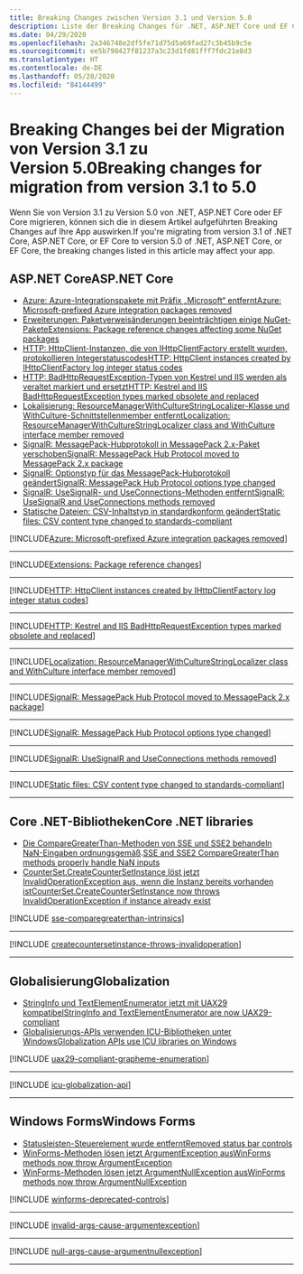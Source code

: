 ```yaml
---
title: Breaking Changes zwischen Version 3.1 und Version 5.0
description: Liste der Breaking Changes für .NET, ASP.NET Core und EF Core zwischen Version 3.1 und Version 5.0.
ms.date: 04/29/2020
ms.openlocfilehash: 2a346748e2df5fe71d75d5a69fad27c3b45b9c5e
ms.sourcegitcommit: ee5b798427f81237a3c23d1fd81fff7fdc21e8d3
ms.translationtype: HT
ms.contentlocale: de-DE
ms.lasthandoff: 05/28/2020
ms.locfileid: "84144499"
---
```

# <a name="breaking-changes-for-migration-from-version-31-to-50"></a><span data-ttu-id="7cf4c-103">Breaking Changes bei der Migration von Version 3.1 zu Version 5.0</span><span class="sxs-lookup"><span data-stu-id="7cf4c-103">Breaking changes for migration from version 3.1 to 5.0</span></span>

<span data-ttu-id="7cf4c-104">Wenn Sie von Version 3.1 zu Version 5.0 von .NET, ASP.NET Core oder EF Core migrieren, können sich die in diesem Artikel aufgeführten Breaking Changes auf Ihre App auswirken.</span><span class="sxs-lookup"><span data-stu-id="7cf4c-104">If you're migrating from version 3.1 of .NET Core, ASP.NET Core, or EF Core to version 5.0 of .NET, ASP.NET Core, or EF Core, the breaking changes listed in this article may affect your app.</span></span>

## <a name="aspnet-core"></a><span data-ttu-id="7cf4c-105">ASP.NET Core</span><span class="sxs-lookup"><span data-stu-id="7cf4c-105">ASP.NET Core</span></span>

- [<span data-ttu-id="7cf4c-106">Azure: Azure-Integrationspakete mit Präfix „Microsoft“ entfernt</span><span class="sxs-lookup"><span data-stu-id="7cf4c-106">Azure: Microsoft-prefixed Azure integration packages removed</span></span>](#azure-microsoft-prefixed-azure-integration-packages-removed)
- [<span data-ttu-id="7cf4c-107">Erweiterungen: Paketverweisänderungen beeinträchtigen einige NuGet-Pakete</span><span class="sxs-lookup"><span data-stu-id="7cf4c-107">Extensions: Package reference changes affecting some NuGet packages</span></span>](#extensions-package-reference-changes-affecting-some-nuget-packages)
- [<span data-ttu-id="7cf4c-108">HTTP: HttpClient-Instanzen, die von IHttpClientFactory erstellt wurden, protokollieren Integerstatuscodes</span><span class="sxs-lookup"><span data-stu-id="7cf4c-108">HTTP: HttpClient instances created by IHttpClientFactory log integer status codes</span></span>](#http-httpclient-instances-created-by-ihttpclientfactory-log-integer-status-codes)
- [<span data-ttu-id="7cf4c-109">HTTP: BadHttpRequestException-Typen von Kestrel und IIS werden als veraltet markiert und ersetzt</span><span class="sxs-lookup"><span data-stu-id="7cf4c-109">HTTP: Kestrel and IIS BadHttpRequestException types marked obsolete and replaced</span></span>](#http-kestrel-and-iis-badhttprequestexception-types-marked-obsolete-and-replaced)
- [<span data-ttu-id="7cf4c-110">Lokalisierung: ResourceManagerWithCultureStringLocalizer-Klasse und WithCulture-Schnittstellenmember entfernt</span><span class="sxs-lookup"><span data-stu-id="7cf4c-110">Localization: ResourceManagerWithCultureStringLocalizer class and WithCulture interface member removed</span></span>](#localization-resourcemanagerwithculturestringlocalizer-class-and-withculture-interface-member-removed)
- [<span data-ttu-id="7cf4c-111">SignalR: MessagePack-Hubprotokoll in MessagePack 2.x-Paket verschoben</span><span class="sxs-lookup"><span data-stu-id="7cf4c-111">SignalR: MessagePack Hub Protocol moved to MessagePack 2.x package</span></span>](#signalr-messagepack-hub-protocol-moved-to-messagepack-2x-package)
- [<span data-ttu-id="7cf4c-112">SignalR: Optionstyp für das MessagePack-Hubprotokoll geändert</span><span class="sxs-lookup"><span data-stu-id="7cf4c-112">SignalR: MessagePack Hub Protocol options type changed</span></span>](#signalr-messagepack-hub-protocol-options-type-changed)
- [<span data-ttu-id="7cf4c-113">SignalR: UseSignalR- und UseConnections-Methoden entfernt</span><span class="sxs-lookup"><span data-stu-id="7cf4c-113">SignalR: UseSignalR and UseConnections methods removed</span></span>](#signalr-usesignalr-and-useconnections-methods-removed)
- [<span data-ttu-id="7cf4c-114">Statische Dateien: CSV-Inhaltstyp in standardkonform geändert</span><span class="sxs-lookup"><span data-stu-id="7cf4c-114">Static files: CSV content type changed to standards-compliant</span></span>](#static-files-csv-content-type-changed-to-standards-compliant)

[!INCLUDE[Azure: Microsoft-prefixed Azure integration packages removed](~/includes/core-changes/aspnetcore/5.0/azure-integration-packages-removed.md)]

***

[!INCLUDE[Extensions: Package reference changes](~/includes/core-changes/aspnetcore/5.0/extensions-package-reference-changes.md)]

***

[!INCLUDE[HTTP: HttpClient instances created by IHttpClientFactory log integer status codes](~/includes/core-changes/aspnetcore/5.0/http-httpclient-instances-log-integer-status-codes.md)]

***

[!INCLUDE[HTTP: Kestrel and IIS BadHttpRequestException types marked obsolete and replaced](~/includes/core-changes/aspnetcore/5.0/http-badhttprequestexception-obsolete.md)]

***

[!INCLUDE[Localization: ResourceManagerWithCultureStringLocalizer class and WithCulture interface member removed](~/includes/core-changes/aspnetcore/5.0/localization-members-removed.md)]

***

[!INCLUDE[SignalR: MessagePack Hub Protocol moved to MessagePack 2.x package](~/includes/core-changes/aspnetcore/5.0/signalr-messagepack-package.md)]

***

[!INCLUDE[SignalR: MessagePack Hub Protocol options type changed](~/includes/core-changes/aspnetcore/5.0/signalr-messagepack-hub-protocol-options-changed.md)]

***

[!INCLUDE[SignalR: UseSignalR and UseConnections methods removed](~/includes/core-changes/aspnetcore/5.0/signalr-usesignalr-useconnections-removed.md)]

***

[!INCLUDE[Static files: CSV content type changed to standards-compliant](~/includes/core-changes/aspnetcore/5.0/static-files-csv-content-type-changed.md)]

***

## <a name="core-net-libraries"></a><span data-ttu-id="7cf4c-115">Core .NET-Bibliotheken</span><span class="sxs-lookup"><span data-stu-id="7cf4c-115">Core .NET libraries</span></span>

- <span data-ttu-id="7cf4c-116">[Die CompareGreaterThan-Methoden von SSE und SSE2 behandeln NaN-Eingaben ordnungsgemäß](#sse-and-sse2-comparegreaterthan-methods-properly-handle-nan-inputs).</span><span class="sxs-lookup"><span data-stu-id="7cf4c-116">[SSE and SSE2 CompareGreaterThan methods properly handle NaN inputs](#sse-and-sse2-comparegreaterthan-methods-properly-handle-nan-inputs)</span></span>
- [<span data-ttu-id="7cf4c-117">CounterSet.CreateCounterSetInstance löst jetzt InvalidOperationException aus, wenn die Instanz bereits vorhanden ist</span><span class="sxs-lookup"><span data-stu-id="7cf4c-117">CounterSet.CreateCounterSetInstance now throws InvalidOperationException if instance already exist</span></span>](#countersetcreatecountersetinstance-now-throws-invalidoperationexception-if-instance-already-exists)

[!INCLUDE [sse-comparegreaterthan-intrinsics](../../../includes/core-changes/corefx/5.0/sse-comparegreaterthan-intrinsics.md)]

***

[!INCLUDE [createcountersetinstance-throws-invalidoperation](../../../includes/core-changes/corefx/5.0/createcountersetinstance-throws-invalidoperation.md)]

***

## <a name="globalization"></a><span data-ttu-id="7cf4c-118">Globalisierung</span><span class="sxs-lookup"><span data-stu-id="7cf4c-118">Globalization</span></span>

- [<span data-ttu-id="7cf4c-119">StringInfo und TextElementEnumerator jetzt mit UAX29 kompatibel</span><span class="sxs-lookup"><span data-stu-id="7cf4c-119">StringInfo and TextElementEnumerator are now UAX29-compliant</span></span>](#stringinfo-and-textelementenumerator-are-now-uax29-compliant)
- [<span data-ttu-id="7cf4c-120">Globalisierungs-APIs verwenden ICU-Bibliotheken unter Windows</span><span class="sxs-lookup"><span data-stu-id="7cf4c-120">Globalization APIs use ICU libraries on Windows</span></span>](#globalization-apis-use-icu-libraries-on-windows)

[!INCLUDE [uax29-compliant-grapheme-enumeration](../../../includes/core-changes/globalization/5.0/uax29-compliant-grapheme-enumeration.md)]

***

[!INCLUDE [icu-globalization-api](../../../includes/core-changes/globalization/5.0/icu-globalization-api.md)]

***

## <a name="windows-forms"></a><span data-ttu-id="7cf4c-121">Windows Forms</span><span class="sxs-lookup"><span data-stu-id="7cf4c-121">Windows Forms</span></span>

- [<span data-ttu-id="7cf4c-122">Statusleisten-Steuerelement wurde entfernt</span><span class="sxs-lookup"><span data-stu-id="7cf4c-122">Removed status bar controls</span></span>](#removed-status-bar-controls)
- [<span data-ttu-id="7cf4c-123">WinForms-Methoden lösen jetzt ArgumentException aus</span><span class="sxs-lookup"><span data-stu-id="7cf4c-123">WinForms methods now throw ArgumentException</span></span>](#winforms-methods-now-throw-argumentexception)
- [<span data-ttu-id="7cf4c-124">WinForms-Methoden lösen jetzt ArgumentNullException aus</span><span class="sxs-lookup"><span data-stu-id="7cf4c-124">WinForms methods now throw ArgumentNullException</span></span>](#winforms-methods-now-throw-argumentnullexception)

[!INCLUDE [winforms-deprecated-controls](../../../includes/core-changes/windowsforms/5.0/winforms-deprecated-controls.md)]

***

[!INCLUDE [invalid-args-cause-argumentexception](../../../includes/core-changes/windowsforms/5.0/invalid-args-cause-argumentexception.md)]

***

[!INCLUDE [null-args-cause-argumentnullexception](../../../includes/core-changes/windowsforms/5.0/null-args-cause-argumentnullexception.md)]

***
